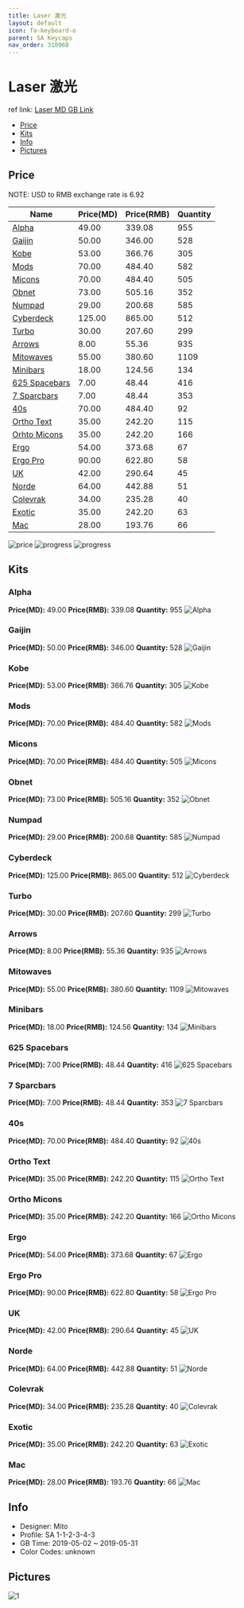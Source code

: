 ```yaml
---
title: Laser 激光
layout: default
icon: fa-keyboard-o
parent: SA Keycaps
nav_order: 310960
---
```


# Laser 激光

ref link: [Laser MD GB Link](https://drop.com/buy/drop-mito-sa-laser-custom-keycap-set)

* [Price](#price)
* [Kits](#kits)
* [Info](#info)
* [Pictures](#pictures)


## Price  
NOTE: USD to RMB exchange rate is 6.92

| Name          | Price(MD)    |  Price(RMB) | Quantity |
| ------------- | ------------ |  ---------- | -------- |
|[Alpha](#alpha)|49.00|339.08|955|
|[Gaijin](#gaijin)|50.00|346.00|528|
|[Kobe](#kobe)|53.00|366.76|305|
|[Mods](#mods)|70.00|484.40|582|
|[Micons](#micons)|70.00|484.40|505|
|[Obnet](#obnet)|73.00|505.16|352|
|[Numpad](#numpad)|29.00|200.68|585|
|[Cyberdeck](#cyberdeck)|125.00|865.00|512|
|[Turbo](#turbo)|30.00|207.60|299|
|[Arrows](#arrows)|8.00|55.36|935|
|[Mitowaves](#mitowaves)|55.00|380.60|1109|
|[Minibars](#minibars)|18.00|124.56|134|
|[625 Spacebars](#625-spacebars)|7.00|48.44|416|
|[7 Sparcbars](#7-sparcbars)|7.00|48.44|353|
|[40s](#40s)|70.00|484.40|92|
|[Ortho Text](#ortho-text)|35.00|242.20|115|
|[Orhto Micons](#orhto-micons)|35.00|242.20|166|
|[Ergo](#ergo)|54.00|373.68|67|
|[Ergo Pro](#ergo-pro)|90.00|622.80|58|
|[UK](#uk)|42.00|290.64|45|
|[Norde](#norde)|64.00|442.88|51|
|[Colevrak](#colevrak)|34.00|235.28|40|
|[Exotic](#exotic)|35.00|242.20|63|
|[Mac](#mac)|28.00|193.76|66|

<img src="{{ 'assets/images/sa-keycaps/laser/price.jpg' | relative_url }}" alt="price" class="image featured">
<img src="{{ 'assets/images/sa-keycaps/laser/progress2.png' | relative_url }}" alt="progress" class="image featured">
<img src="{{ 'assets/images/sa-keycaps/laser/progress1.png' | relative_url }}" alt="progress" class="image featured">

## Kits
### Alpha
**Price(MD):** 49.00    **Price(RMB):** 339.08    **Quantity:** 955
<img src="{{ 'assets/images/sa-keycaps/laser/kits_pics/alphas.jpg' | relative_url }}" alt="Alpha" class="image featured">

### Gaijin
**Price(MD):** 50.00    **Price(RMB):** 346.00    **Quantity:** 528
<img src="{{ 'assets/images/sa-keycaps/laser/kits_pics/gaijin.jpg' | relative_url }}" alt="Gaijin" class="image featured">

### Kobe
**Price(MD):** 53.00    **Price(RMB):** 366.76    **Quantity:** 305
<img src="{{ 'assets/images/sa-keycaps/laser/kits_pics/kobe.jpg' | relative_url }}" alt="Kobe" class="image featured">

### Mods
**Price(MD):** 70.00    **Price(RMB):** 484.40    **Quantity:** 582
<img src="{{ 'assets/images/sa-keycaps/laser/kits_pics/mods.jpg' | relative_url }}" alt="Mods" class="image featured">

### Micons
**Price(MD):** 70.00    **Price(RMB):** 484.40    **Quantity:** 505
<img src="{{ 'assets/images/sa-keycaps/laser/kits_pics/micons.jpg' | relative_url }}" alt="Micons" class="image featured">

### Obnet
**Price(MD):** 73.00    **Price(RMB):** 505.16    **Quantity:** 352
<img src="{{ 'assets/images/sa-keycaps/laser/kits_pics/obnet.jpg' | relative_url }}" alt="Obnet" class="image featured">

### Numpad
**Price(MD):** 29.00    **Price(RMB):** 200.68    **Quantity:** 585
<img src="{{ 'assets/images/sa-keycaps/laser/kits_pics/numpad.jpg' | relative_url }}" alt="Numpad" class="image featured">

### Cyberdeck
**Price(MD):** 125.00    **Price(RMB):** 865.00    **Quantity:** 512
<img src="{{ 'assets/images/sa-keycaps/laser/kits_pics/cyberdeck.jpg' | relative_url }}" alt="Cyberdeck" class="image featured">

### Turbo
**Price(MD):** 30.00    **Price(RMB):** 207.60    **Quantity:** 299
<img src="{{ 'assets/images/sa-keycaps/laser/kits_pics/turbo.jpg' | relative_url }}" alt="Turbo" class="image featured">

### Arrows
**Price(MD):** 8.00    **Price(RMB):** 55.36    **Quantity:** 935
<img src="{{ 'assets/images/sa-keycaps/laser/kits_pics/arrows.jpg' | relative_url }}" alt="Arrows" class="image featured">

### Mitowaves
**Price(MD):** 55.00    **Price(RMB):** 380.60    **Quantity:** 1109
<img src="{{ 'assets/images/sa-keycaps/laser/kits_pics/mitowaves.jpg' | relative_url }}" alt="Mitowaves" class="image featured">

### Minibars
**Price(MD):** 18.00    **Price(RMB):** 124.56    **Quantity:** 134
<img src="{{ 'assets/images/sa-keycaps/laser/kits_pics/minibars.jpg' | relative_url }}" alt="Minibars" class="image featured">

### 625 Spacebars
**Price(MD):** 7.00    **Price(RMB):** 48.44    **Quantity:** 416
<img src="{{ 'assets/images/sa-keycaps/laser/kits_pics/625-spacebars.jpg' | relative_url }}" alt="625 Spacebars" class="image featured">

### 7 Sparcbars
**Price(MD):** 7.00    **Price(RMB):** 48.44    **Quantity:** 353
<img src="{{ 'assets/images/sa-keycaps/laser/kits_pics/700-spacebars.jpg' | relative_url }}" alt="7 Sparcbars" class="image featured">

### 40s
**Price(MD):** 70.00    **Price(RMB):** 484.40    **Quantity:** 92
<img src="{{ 'assets/images/sa-keycaps/laser/kits_pics/40s.jpg' | relative_url }}" alt="40s" class="image featured">

### Ortho Text
**Price(MD):** 35.00    **Price(RMB):** 242.20    **Quantity:** 115
<img src="{{ 'assets/images/sa-keycaps/laser/kits_pics/ortho-text.jpg' | relative_url }}" alt="Ortho Text" class="image featured">

### Ortho Micons
**Price(MD):** 35.00    **Price(RMB):** 242.20    **Quantity:** 166
<img src="{{ 'assets/images/sa-keycaps/laser/kits_pics/ortho-micons.jpg' | relative_url }}" alt="Ortho Micons" class="image featured">

### Ergo
**Price(MD):** 54.00    **Price(RMB):** 373.68    **Quantity:** 67
<img src="{{ 'assets/images/sa-keycaps/laser/kits_pics/ergo.jpg' | relative_url }}" alt="Ergo" class="image featured">

### Ergo Pro
**Price(MD):** 90.00    **Price(RMB):** 622.80    **Quantity:** 58
<img src="{{ 'assets/images/sa-keycaps/laser/kits_pics/ergo-pro.jpg' | relative_url }}" alt="Ergo Pro" class="image featured">

### UK
**Price(MD):** 42.00    **Price(RMB):** 290.64    **Quantity:** 45
<img src="{{ 'assets/images/sa-keycaps/laser/kits_pics/uk.jpg' | relative_url }}" alt="UK" class="image featured">

### Norde
**Price(MD):** 64.00    **Price(RMB):** 442.88    **Quantity:** 51
<img src="{{ 'assets/images/sa-keycaps/laser/kits_pics/norde.jpg' | relative_url }}" alt="Norde" class="image featured">

### Colevrak
**Price(MD):** 34.00    **Price(RMB):** 235.28    **Quantity:** 40
<img src="{{ 'assets/images/sa-keycaps/laser/kits_pics/colevrak.jpg' | relative_url }}" alt="Colevrak" class="image featured">

### Exotic
**Price(MD):** 35.00    **Price(RMB):** 242.20    **Quantity:** 63
<img src="{{ 'assets/images/sa-keycaps/laser/kits_pics/exotic.jpg' | relative_url }}" alt="Exotic" class="image featured">

### Mac
**Price(MD):** 28.00    **Price(RMB):** 193.76    **Quantity:** 66
<img src="{{ 'assets/images/sa-keycaps/laser/kits_pics/mac.jpg' | relative_url }}" alt="Mac" class="image featured">


## Info
* Designer: Mito
* Profile: SA 1-1-2-3-4-3
* GB Time: 2019-05-02 ~ 2019-05-31
* Color Codes: unknown  


## Pictures
<img src="{{ 'assets/images/sa-keycaps/laser/rendering_pics/1.jpg' | relative_url }}" alt="1" class="image featured">
